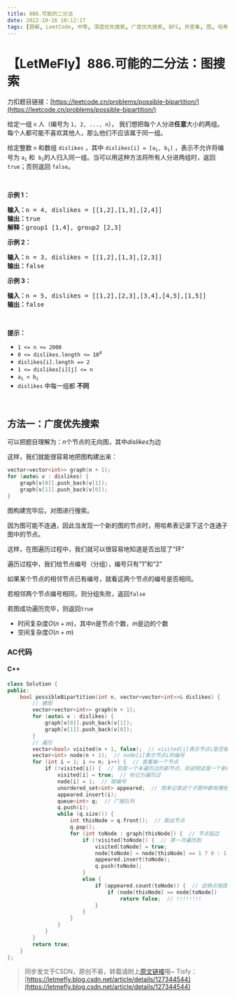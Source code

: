 ```yaml
---
title: 886.可能的二分法
date: 2022-10-16 10:12:17
tags: [题解, LeetCode, 中等, 深度优先搜索, 广度优先搜索, BFS, 并查集, 图, 哈希表, 哈希, 二分图]
---
```


# 【LetMeFly】886.可能的二分法：图搜索

力扣题目链接：[https://leetcode.cn/problems/possible-bipartition/](https://leetcode.cn/problems/possible-bipartition/)

<p>给定一组&nbsp;<code>n</code>&nbsp;人（编号为&nbsp;<code>1, 2, ..., n</code>），&nbsp;我们想把每个人分进<strong>任意</strong>大小的两组。每个人都可能不喜欢其他人，那么他们不应该属于同一组。</p>

<p>给定整数 <code>n</code>&nbsp;和数组 <code>dislikes</code>&nbsp;，其中&nbsp;<code>dislikes[i] = [a<sub>i</sub>, b<sub>i</sub>]</code>&nbsp;，表示不允许将编号为 <code>a<sub>i</sub></code>&nbsp;和&nbsp;&nbsp;<code>b<sub>i</sub></code>的人归入同一组。当可以用这种方法将所有人分进两组时，返回 <code>true</code>；否则返回 <code>false</code>。</p>

<p>&nbsp;</p>

<ol>
</ol>

<p><strong>示例 1：</strong></p>

<pre>
<strong>输入：</strong>n = 4, dislikes = [[1,2],[1,3],[2,4]]
<strong>输出：</strong>true
<strong>解释：</strong>group1 [1,4], group2 [2,3]
</pre>

<p><strong>示例 2：</strong></p>

<pre>
<strong>输入：</strong>n = 3, dislikes = [[1,2],[1,3],[2,3]]
<strong>输出：</strong>false
</pre>

<p><strong>示例 3：</strong></p>

<pre>
<strong>输入：</strong>n = 5, dislikes = [[1,2],[2,3],[3,4],[4,5],[1,5]]
<strong>输出：</strong>false
</pre>

<p>&nbsp;</p>

<p><strong>提示：</strong></p>

<ul>
	<li><code>1 &lt;= n &lt;= 2000</code></li>
	<li><code>0 &lt;= dislikes.length &lt;= 10<sup>4</sup></code></li>
	<li><code>dislikes[i].length == 2</code></li>
	<li><code>1 &lt;= dislikes[i][j] &lt;= n</code></li>
	<li><code>a<sub>i</sub>&nbsp;&lt; b<sub>i</sub></code></li>
	<li><code>dislikes</code>&nbsp;中每一组都 <strong>不同</strong></li>
</ul>

<p>&nbsp;</p>


    
## 方法一：广度优先搜索

可以把题目理解为：$n$个节点的无向图，其中$dislikes$为边

这样，我们就能很容易地把图构建出来：

```cpp
vector<vector<int>> graph(n + 1);
for (auto& v : dislikes) {
    graph[v[0]].push_back(v[1]);
    graph[v[1]].push_back(v[0]);
}
```

图构建完毕后，对图进行搜索。

因为图可能不连通，因此当发现一个新的图的节点时，用哈希表记录下这个连通子图中的节点。

这样，在图遍历过程中，我们就可以很容易地知道是否出现了“环”

遍历过程中，我们给节点编号（分组），编号只有“1”和“2”

如果某个节点的相邻节点已有编号，就看这两个节点的编号是否相同。

若相邻两个节点编号相同，则分组失败，返回```false```

若图成功遍历完毕，则返回```true```

+ 时间复杂度$O(n + m)$，其中$n$是节点个数，$m$是边的个数
+ 空间复杂度$O(n + m)$

### AC代码

#### C++

```cpp
class Solution {
public:
    bool possibleBipartition(int n, vector<vector<int>>& dislikes) {
		// 建图
        vector<vector<int>> graph(n + 1);
        for (auto& v : dislikes) {
            graph[v[0]].push_back(v[1]);
            graph[v[1]].push_back(v[0]);
        }
		// 遍历
        vector<bool> visited(n + 1, false);  // visited[i]表示节点i是否被遍历过
        vector<int> node(n + 1);  // node[i]表示节点i的编号
        for (int i = 1; i <= n; i++) {  // 查看每一个节点
            if (!visited[i]) {  // 若是一个未遍历过的新节点，则说明这是一个新的“子图”的节点
                visited[i] = true;  // 标记为遍历过
                node[i] = 1;  // 赋编号
                unordered_set<int> appeared;  // 用来记录这个子图中都有哪些节点
                appeared.insert(i);
                queue<int> q;  // 广搜队列
                q.push(i);
                while (q.size()) {
                    int thisNode = q.front();  // 取出节点
                    q.pop();
                    for (int toNode : graph[thisNode]) {  // 节点临边
                        if (!visited[toNode]) {  // 第一次遍历到
                            visited[toNode] = true;
                            node[toNode] = node[thisNode] == 1 ? 0 : 1;
                            appeared.insert(toNode);
                            q.push(toNode);
                        }
                        else {
                            if (appeared.count(toNode)) {  // 这俩点相连
                                if (node[thisNode] == node[toNode])
                                    return false;  // !!!!!!!!
                            }
                        }
                    }
                }
            }
        }
        return true;
    }
};
```

> 同步发文于CSDN，原创不易，转载请附上[原文链接](https://leetcode.letmefly.xyz/2022/10/16/LeetCode%200886.%E5%8F%AF%E8%83%BD%E7%9A%84%E4%BA%8C%E5%88%86%E6%B3%95/)哦~
> Tisfy：[https://letmefly.blog.csdn.net/article/details/127344544](https://letmefly.blog.csdn.net/article/details/127344544)
